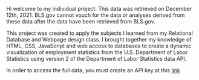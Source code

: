Hi welcome to my individual project. This data was retrieved on December 12th, 2021. BLS.gov cannot vouch for the data or analyses derived from these data after the data have been retrieved from BLS.gov.

This project was created to apply the subjects I learned from my Relational Database and Webpage design class. I brought together my knowledge of HTML, CSS, JavaScript and web access to databases to create a dynamic visualization of employment statistics from the U.S. Department of Labor Statistics using version 2 of the Department of Labor Statistics data API.

In order to access the full data, you must create an API key at this <a href="https://www.bls.gov/developers/">link</a>
